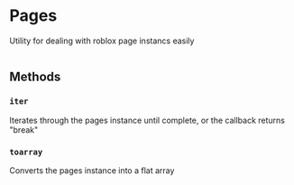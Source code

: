 # Pages

Utility for dealing with roblox page instancs easily

```luau

```

## Methods

### `iter`

Iterates through the pages instance until complete, or the callback returns "break"

### `toarray`

Converts the pages instance into a flat array